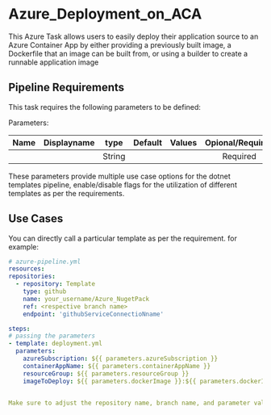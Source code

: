 # Azure_Deployment_on_ACA
This Azure Task allows users to easily deploy their application source to an Azure Container App by either providing a previously built image, a Dockerfile that an image can be built from, or using a builder to create a runnable application image 

## Pipeline Requirements

This task requires the following parameters to be defined:

Parameters:

| Name  | Displayname | type | Default | Values | Opional/Required | Comments |
| ------------- | ------------- | :-------------: | :-------------: | :-------------: | :-------------: | ------------- |
|  |  | String |  |  | Required |  |


These parameters provide multiple use case options for the dotnet templates pipeline, enable/disable flags for the utilization of different templates as per the requirements.


## Use Cases

You can directly call a particular template as per the requirement. for example: 

  ```yaml
  # azure-pipeline.yml
  resources:
  repositories:
    - repository: Template
      type: github
      name: your_username/Azure_NugetPack
      ref: <respective branch name>
      endpoint: 'githubServiceConnectioNname'

  steps:
  # passing the parameters
  - template: deployment.yml
    parameters:
      azureSubscription: ${{ parameters.azureSubscription }}
      containerAppName: ${{ parameters.containerAppName }}
      resourceGroup: ${{ parameters.resourceGroup }}
      imageToDeploy: ${{ parameters.dockerImage }}:${{ parameters.dockerImageTag }}
        
  
Make sure to adjust the repository name, branch name, and parameter values according to your project's requirements.

  ```

